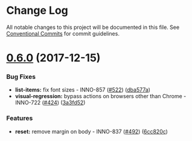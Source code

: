 # Change Log

All notable changes to this project will be documented in this file.
See [Conventional Commits](https://conventionalcommits.org) for commit guidelines.

<a name="0.6.0"></a>

# [0.6.0](https://github.com/ec-europa/europa-component-library/compare/@ec-europa/ecl-forms-legends@0.5.3...@ec-europa/ecl-forms-legends@0.6.0) (2017-12-15)

### Bug Fixes

* **list-items:** fix font sizes - INNO-857 ([#522](https://github.com/ec-europa/europa-component-library/issues/522)) ([dba577a](https://github.com/ec-europa/europa-component-library/commit/dba577a))
* **visual-regression:** bypass actions on browsers other than Chrome - INNO-722 ([#424](https://github.com/ec-europa/europa-component-library/issues/424)) ([3a3fd52](https://github.com/ec-europa/europa-component-library/commit/3a3fd52))

### Features

* **reset:** remove margin on body - INNO-837 ([#492](https://github.com/ec-europa/europa-component-library/issues/492)) ([6cc820c](https://github.com/ec-europa/europa-component-library/commit/6cc820c))
